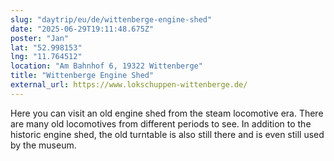 ```yaml
---
slug: "daytrip/eu/de/wittenberge-engine-shed"
date: "2025-06-29T19:11:48.675Z"
poster: "Jan"
lat: "52.998153"
lng: "11.764512"
location: "Am Bahnhof 6, 19322 Wittenberge"
title: "Wittenberge Engine Shed"
external_url: https://www.lokschuppen-wittenberge.de/
---
```

Here you can visit an old engine shed from the steam locomotive era. There are many old locomotives from different periods to see. In addition to the historic engine shed, the old turntable is also still there and is even still used by the museum.
